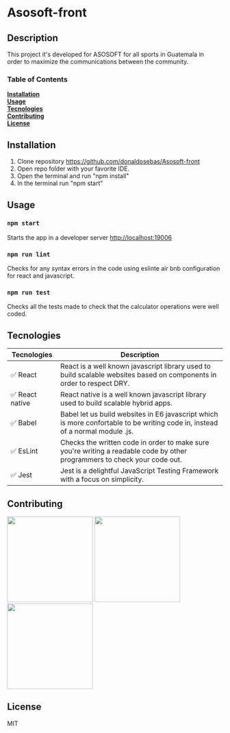 # Asosoft-front
## Description
This project it's developed for ASOSOFT for all sports in Guatemala in \
order to maximize the communications between the community.

### Table of Contents
**[Installation](#Installation)**<br>
**[Usage](#Usage)**<br>
**[Tecnologies](#Tecnologies)**<br>
**[Contributing](#Contributing)**<br>
**[License](#License)**<br>

## Installation

1. Clone repository https://github.com/donaldosebas/Asosoft-front <br/>
2. Open repo folder with your favorite IDE.
3. Open the terminal and run "npm install"
5. In the terminal run "npm start"

## Usage

### `npm start`

Starts the app in a developer server <a href="http://localhost:19006">http://localhost:19006</a>

### `npm run lint`

Checks for any syntax errors in the code using eslinte air bnb configuration for react and javascript.

### `npm run test`

Checks all the tests made to check that the calculator operations were well coded.

## Tecnologies 
Tecnologies    | Description
----------------|---------------------------------------------------------
✅ React       | React is a well known javascript library used to build scalable websites based on components in order to respect DRY.
✅ React native      | React native is a well known javascript library used to build scalable hybrid apps.
✅ Babel	    	| Babel let us build websites in E6 javascript which is more confortable to be writing code in, instead of a normal module .js.
✅ EsLint     	| Checks the written code in order to make sure you're writing a readable code by other programmers to check your code out.
✅ Jest     	| Jest is a delightful JavaScript Testing Framework with a focus on simplicity. 

## Contributing
<a href="https://github.com/Sebasssiu"><img src="https://avatars.githubusercontent.com/u/54748964?v=4" height="200"></a>
<a href="https://github.com/jurhs2000"><img src="https://avatars.githubusercontent.com/u/42546972?v=4" height="200"></a>
<a href="https://github.com/bryannalfaro"><img src="https://avatars.githubusercontent.com/u/46506166?v=4" height="200"></a>
## License
MIT

